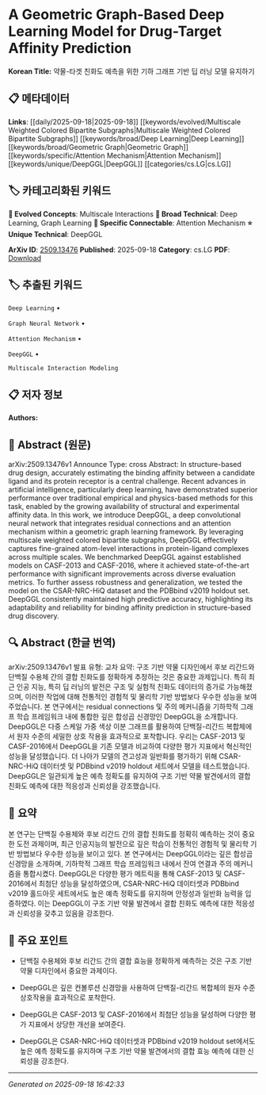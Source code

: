 
# A Geometric Graph-Based Deep Learning Model for Drug-Target Affinity Prediction

**Korean Title:** 약물-타겟 친화도 예측을 위한 기하 그래프 기반 딥 러닝 모델 유지하기

## 📋 메타데이터

**Links**: [[daily/2025-09-18|2025-09-18]] [[keywords/evolved/Multiscale Weighted Colored Bipartite Subgraphs|Multiscale Weighted Colored Bipartite Subgraphs]] [[keywords/broad/Deep Learning|Deep Learning]] [[keywords/broad/Geometric Graph|Geometric Graph]] [[keywords/specific/Attention Mechanism|Attention Mechanism]] [[keywords/unique/DeepGGL|DeepGGL]] [[categories/cs.LG|cs.LG]]

## 🏷️ 카테고리화된 키워드
**🚀 Evolved Concepts**: Multiscale Interactions
**🔬 Broad Technical**: Deep Learning, Graph Learning
**🔗 Specific Connectable**: Attention Mechanism
**⭐ Unique Technical**: DeepGGL

**ArXiv ID**: [2509.13476](https://arxiv.org/abs/2509.13476)
**Published**: 2025-09-18
**Category**: cs.LG
**PDF**: [Download](https://arxiv.org/pdf/2509.13476.pdf)


## 🏷️ 추출된 키워드



`Deep Learning` • 

`Graph Neural Network` • 

`Attention Mechanism` • 

`DeepGGL` • 

`Multiscale Interaction Modeling`



## 📋 저자 정보

**Authors:** 

## 📄 Abstract (원문)

arXiv:2509.13476v1 Announce Type: cross 
Abstract: In structure-based drug design, accurately estimating the binding affinity between a candidate ligand and its protein receptor is a central challenge. Recent advances in artificial intelligence, particularly deep learning, have demonstrated superior performance over traditional empirical and physics-based methods for this task, enabled by the growing availability of structural and experimental affinity data. In this work, we introduce DeepGGL, a deep convolutional neural network that integrates residual connections and an attention mechanism within a geometric graph learning framework. By leveraging multiscale weighted colored bipartite subgraphs, DeepGGL effectively captures fine-grained atom-level interactions in protein-ligand complexes across multiple scales. We benchmarked DeepGGL against established models on CASF-2013 and CASF-2016, where it achieved state-of-the-art performance with significant improvements across diverse evaluation metrics. To further assess robustness and generalization, we tested the model on the CSAR-NRC-HiQ dataset and the PDBbind v2019 holdout set. DeepGGL consistently maintained high predictive accuracy, highlighting its adaptability and reliability for binding affinity prediction in structure-based drug discovery.

## 🔍 Abstract (한글 번역)

arXiv:2509.13476v1 발표 유형: 교차
요약: 구조 기반 약물 디자인에서 후보 리간드와 단백질 수용체 간의 결합 친화도를 정확하게 추정하는 것은 중요한 과제입니다. 특히 최근 인공 지능, 특히 딥 러닝의 발전은 구조 및 실험적 친화도 데이터의 증가로 가능해졌으며, 이러한 작업에 대해 전통적인 경험적 및 물리학 기반 방법보다 우수한 성능을 보여주었습니다. 본 연구에서는 residual connections 및 주의 메커니즘을 기하학적 그래프 학습 프레임워크 내에 통합한 깊은 합성곱 신경망인 DeepGGL을 소개합니다. DeepGGL은 다중 스케일 가중 색상 이분 그래프를 활용하여 단백질-리간드 복합체에서 원자 수준의 세밀한 상호 작용을 효과적으로 포착합니다. 우리는 CASF-2013 및 CASF-2016에서 DeepGGL을 기존 모델과 비교하여 다양한 평가 지표에서 혁신적인 성능을 달성했습니다. 더 나아가 모델의 견고성과 일반화를 평가하기 위해 CSAR-NRC-HiQ 데이터셋 및 PDBbind v2019 holdout 세트에서 모델을 테스트했습니다. DeepGGL은 일관되게 높은 예측 정확도를 유지하여 구조 기반 약물 발견에서의 결합 친화도 예측에 대한 적응성과 신뢰성을 강조했습니다.

## 📝 요약

본 연구는 단백질 수용체와 후보 리간드 간의 결합 친화도를 정확히 예측하는 것이 중요한 도전 과제이며, 최근 인공지능의 발전으로 깊은 학습이 전통적인 경험적 및 물리학 기반 방법보다 우수한 성능을 보이고 있다. 본 연구에서는 DeepGGL이라는 깊은 합성곱 신경망을 소개하며, 기하학적 그래프 학습 프레임워크 내에서 잔여 연결과 주의 메커니즘을 통합시켰다. DeepGGL은 다양한 평가 메트릭을 통해 CASF-2013 및 CASF-2016에서 최첨단 성능을 달성하였으며, CSAR-NRC-HiQ 데이터셋과 PDBbind v2019 홀드아웃 세트에서도 높은 예측 정확도를 유지하며 안정성과 일반화 능력을 입증하였다. 이는 DeepGGL이 구조 기반 약물 발견에서 결합 친화도 예측에 대한 적응성과 신뢰성을 갖추고 있음을 강조한다.

## 🎯 주요 포인트


- 단백질 수용체와 후보 리간드 간의 결합 효능을 정확하게 예측하는 것은 구조 기반 약물 디자인에서 중요한 과제이다.

- DeepGGL은 깊은 컨볼루션 신경망을 사용하여 단백질-리간드 복합체의 원자 수준 상호작용을 효과적으로 포착한다.

- DeepGGL은 CASF-2013 및 CASF-2016에서 최첨단 성능을 달성하며 다양한 평가 지표에서 상당한 개선을 보여준다.

- DeepGGL은 CSAR-NRC-HiQ 데이터셋과 PDBbind v2019 holdout set에서도 높은 예측 정확도를 유지하며 구조 기반 약물 발견에서의 결합 효능 예측에 대한 신뢰성을 강조한다.


---

*Generated on 2025-09-18 16:42:33*